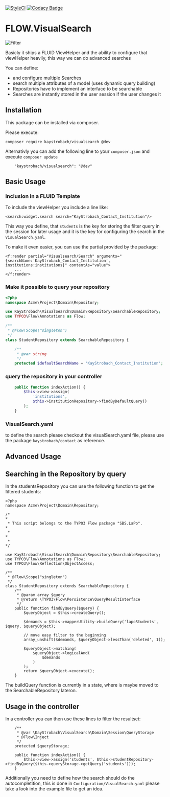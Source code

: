 [![StyleCI](https://github.styleci.io/repos/34098471/shield?branch=master)](https://github.styleci.io/repos/34098471)
[![Codacy Badge](https://api.codacy.com/project/badge/Grade/187a572c4b314a868532dca36ae79fac)](https://www.codacy.com/app/github_130/FLOW.VisualSearch?utm_source=github.com&amp;utm_medium=referral&amp;utm_content=kaystrobach/FLOW.VisualSearch&amp;utm_campaign=Badge_Grade)

# FLOW.VisualSearch

![Filter](Documentation/filter.gif)

Basicly it ships a FLUID ViewHelper and the ability to configure that viewHelper heavily, this way we can do advanced searches

You can define:

* and configure multiple Searches
* search multiple attributes of a model (uses dynamic query building)
* Repositories have to implement an interface to be searchable
* Searches are instantly stored in the user session if the user changes it

## Installation

This package can be installed via composer.

Please execute:

```
composer require kaystrobach/visualsearch @dev
```


Alternativly you can add the following line to your ```composer.json``` and execute ```composer update```

```
	"kaystrobach/visualsearch": "@dev"
```

## Basic Usage

### Inclusion in a FLUID Template

To include the viewHelper you include a line like:

```
<search:widget.search search="KayStrobach_Contact_Institution"/>
```

This way you define, that ```students``` is the key for storing the filter query in the session for later usage and it is the key for configuring the search in the ```VisualSearch.yaml```.

To make it even easier, you can use the partial provided by the package:

```
<f:render partial="Visualsearch/Search" arguments="{searchName:'KayStrobach_Contact_Institution', institutions:institutions}" contentAs="value">
	...
</f:render>
```

### Make it possible to query your repository

```php
<?php
namespace Acme\Project\Domain\Repository;

use KayStrobach\VisualSearch\Domain\Repository\SearchableRepository;
use TYPO3\Flow\Annotations as Flow;

/**
 * @Flow\Scope("singleton")
 */
class StudentRepository extends SearchableRepository {

    /**
     * @var string
     */
    protected $defaultSearchName = 'KayStrobach_Contact_Institution';
```

### query the repository in your controller

```php
    public function indexAction() {
        $this->view->assign(
            'institutions',
            $this->institutionRepository->findByDefaultQuery()
        );
    }

```

### VisualSearch.yaml

to define the search please checkout the visualSearch.yaml file, please use the package `kaystrobach/contact` as reference.


## Advanced Usage




## Searching in the Repository by query

In the studentsRepository you can use the following function to get the filtered students:

```
<?php
namespace Acme\Project\Domain\Repository;

/*                                                                        *
 * This script belongs to the TYPO3 Flow package "SBS.LaPo".              *
 *                                                                        *
 *                                                                        */

use KayStrobach\VisualSearch\Domain\Repository\SearchableRepository;
use TYPO3\Flow\Annotations as Flow;
use TYPO3\Flow\Reflection\ObjectAccess;

/**
 * @Flow\Scope("singleton")
 */
class StudentRepository extends SearchableRepository {
	/**
	 * @param array $query
	 * @return \TYPO3\Flow\Persistence\QueryResultInterface
	 */
	public function findByQuery($query) {
		$queryObject = $this->createQuery();

		$demands = $this->mapperUtility->buildQuery('lapoStudents', $query, $queryObject);

		// move easy filter to the beginning
		array_unshift($demands, $queryObject->lessThan('deleted', 1));

		$queryObject->matching(
			$queryObject->logicalAnd(
				$demands
			)
		);
		return $queryObject->execute();
	}
```

The buildQuery function is currently in a state, where is maybe moved to the SearchableRepository lateron.

## Usage in the controller

In a controller you can then use these lines to filter the resultset:

```
	/**
	 * @var \KayStrobach\VisualSearch\Domain\Session\QueryStorage
	 * @Flow\Inject
	 */
	protected $queryStorage;

	public function indexAction() {
		$this->view->assign('students', $this->studentRepository->findByQuery($this->queryStorage->getQuery('students')));
	}
```

Additionally you need to define how the search should do the autocompletition, this is done in ```Configuration/VisualSearch.yaml``` please take a look into the example file to get an idea.
